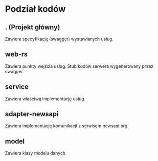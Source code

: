# Podział kodów

## . (Projekt główny)
Zawiera specyfikację (swagger) wystawianych usług. 

## web-rs
Zawiera punkty wejścia usług.
Stub kodów serwera wygenerowany przez swagger.

## service
Zawiera właściwą implementację usług.

## adapter-newsapi
Zawiera implementację komunikacji z serwisem newsapi.org.

## model
Zawiera klasy modelu danych. 
